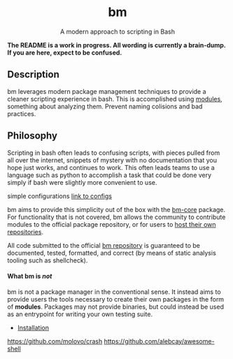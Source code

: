 <div align="center">
    <h1>bm</h1>
    <p>A modern approach to scripting in Bash</p>
</div>

**The README is a work in progress. All wording is currently a brain-dump. If you are here, expect to be confused.**
    
## Description

bm leverages modern package management techniques to provide a cleaner scripting
experience in bash. This is accomplished using [modules](), something about analyzing them.
Prevent naming colisions and bad practices. 

## Philosophy

Scripting in bash often leads to confusing scripts, with pieces pulled from all over the internet,
snippets of mystery with no documentation that you hope just works, and continues to work. This often
leads teams to use a language such as python to accomplish a task that could be done very simply if
bash were slightly more convenient to use.

simple configurations [link to configs]()

bm aims to provide this simplicity out of the box with the [bm-core]() package. For functionality that
is not covered, bm allows the community to contribute modules to the official package repository, or
for users to [host their own repositories]().

All code submitted to the official [bm repository]() is guaranteed to be documented, tested, formatted,
and correct (by means of static analysis tooling such as shellcheck).

#### What bm is _not_

bm is not a package manager in the conventional sense. It instead aims to provide users
the tools necessary to create their own packages in the form of **modules**. Packages may not
provide binaries, but could instead be used as an entrypoint for writing your own testing suite.

* [Installation](#installation)

https://github.com/molovo/crash
https://github.com/alebcay/awesome-shell
